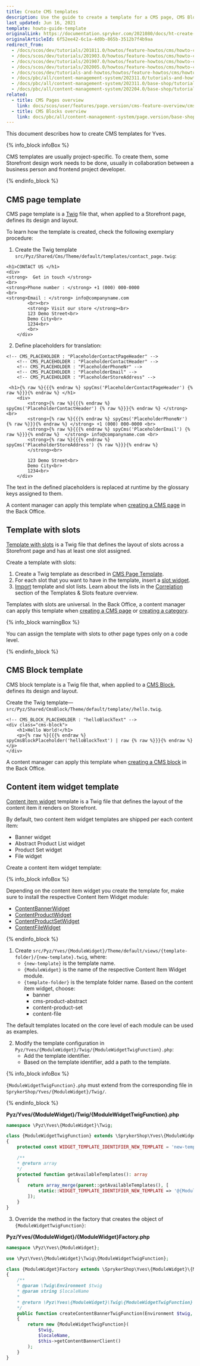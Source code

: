 ```yaml
---
title: Create CMS templates
description: Use the guide to create a template for a CMS page, CMS Block, Content Item Widget.
last_updated: Jun 16, 2021
template: howto-guide-template
originalLink: https://documentation.spryker.com/2021080/docs/ht-create-cms-templates
originalArticleId: 6f52ee42-6c1a-4d0b-865b-3512b7f4b9aa
redirect_from:
  - /docs/scos/dev/tutorials/201811.0/howtos/feature-howtos/cms/howto-create-cms-templates.html
  - /docs/scos/dev/tutorials/201903.0/howtos/feature-howtos/cms/howto-create-cms-templates.html
  - /docs/scos/dev/tutorials/201907.0/howtos/feature-howtos/cms/howto-create-cms-templates.html
  - /docs/scos/dev/tutorials/202005.0/howtos/feature-howtos/cms/howto-create-cms-templates.html
  - /docs/scos/dev/tutorials-and-howtos/howtos/feature-howtos/cms/howto-create-cms-templates.html
  - /docs/pbc/all/content-management-system/202311.0/tutorials-and-howtos/howto-create-cms-templates.html
  - /docs/pbc/all/content-management-system/202311.0/base-shop/tutorials-and-howtos/howto-create-cms-templates.html
  - /docs/pbc/all/content-management-system/202204.0/base-shop/tutorials-and-howtos/create-cms-templates.html
related:
  - title: CMS Pages overview
    link: docs/scos/user/features/page.version/cms-feature-overview/cms-pages-overview.html
  - title: CMS Blocks overview
    link: docs/pbc/all/content-management-system/page.version/base-shop/cms-feature-overview/cms-blocks-overview.html
---
```


This document describes how to create CMS templates for Yves.

{% info_block infoBox %}

CMS templates are usually project-specific. To create them, some Storefront design work needs to be done, usually in collaboration between a business person and frontend project developer.

{% endinfo_block %}

## CMS page template

CMS page template is a [Twig](https://twig.symfony.com/) file that, when applied to a Storefront page, defines its design and layout.

To learn how the template is created, check the following exemplary procedure:

1. Create the Twig template `src/Pyz/Shared/Cms/Theme/default/templates/contact_page.twig`:

```twig
<h1>CONTACT US </h1>
<div>
<strong>  Get in touch </strong>
<br>
<strong>Phone number : </strong> +1 (000) 000-0000
<br>
<strong>Email : </strong> info@companyname.com
        <br><br>
        <strong> Visit our store </strong><br>
        123 Demo Street<br>
        Demo City<br>
        1234<br>
        <br>
    </div>
```

2. Define placeholders for translation:

```twig
<!-- CMS_PLACEHOLDER : "PlaceholderContactPageHeader" -->
    <!-- CMS_PLACEHOLDER : "PlaceholderContactHeader" -->
    <!-- CMS_PLACEHOLDER : "PlaceholderPhoneNr" -->
    <!-- CMS_PLACEHOLDER : "PlaceholderEmail" -->
    <!-- CMS_PLACEHOLDER : "PlaceholderStoreAddress" -->

 <h1>{% raw %}{{{% endraw %} spyCms('PlaceholderContactPageHeader') {% raw %}}}{% endraw %} </h1>
    <div>
        <strong>{% raw %}{{{% endraw %} spyCms('PlaceholderContactHeader') {% raw %}}}{% endraw %} </strong> <br>
        <strong>{% raw %}{{{% endraw %} spyCms('PlaceholderPhoneNr') {% raw %}}}{% endraw %} </strong> +1 (000) 000-0000 <br>
        <strong>{% raw %}{{{% endraw %} spyCms('PlaceholderEmail') {% raw %}}}{% endraw %}  </strong> info@companyname.com <br>
        <strong>{% raw %}{{{% endraw %} spyCms('PlaceholderStoreAddress') {% raw %}}}{% endraw %}  
        </strong><br>

        123 Demo Street<br>
        Demo City<br>
        1234<br>
    </div>
```

The text in the defined placeholders is replaced at runtime by the glossary keys assigned to them.

A content manager can apply this template when [creating a CMS page](/docs/pbc/all/content-management-system/{{page.version}}/base-shop/manage-in-the-back-office/pages/create-cms-pages.html) in the Back Office.

## Template with slots

[Template with slots](/docs/pbc/all/content-management-system/{{page.version}}/base-shop/cms-feature-overview/templates-and-slots-overview.html) is a Twig file that defines the layout of slots across a Storefront page and has at least one slot assigned.

Create a template with slots:
1. Create a Twig template as described in [CMS Page Template](#cms-page-template).
2. For each slot that you want to have in the template, insert a [slot widget](/docs/pbc/all/content-management-system/{{page.version}}/base-shop/cms-feature-overview/templates-and-slots-overview.html#slot-widget).
3. [Import](/docs/dg/dev/data-import/{{site.version}}/data-importers-implementation.html) template and slot lists. Learn about the lists in the [Correlation](/docs/pbc/all/content-management-system/{{page.version}}/base-shop/cms-feature-overview/templates-and-slots-overview.html#correlation) section of the Templates & Slots feature overview.

Templates with slots are universal. In the Back Office, a content manager can apply this template when [creating a CMS page](/docs/pbc/all/content-management-system/{{page.version}}/base-shop/manage-in-the-back-office/pages/create-cms-pages.html) or [creating a category](/docs/pbc/all/product-information-management/{{page.version}}/base-shop/manage-in-the-back-office/categories/create-categories.html).

{% info_block warningBox %}

You can assign the template with slots to other page types only on a code level.

{% endinfo_block %}

## CMS Block template

CMS block template is a Twig file that, when applied to a [CMS Block](/docs/pbc/all/content-management-system/{{page.version}}/base-shop/cms-feature-overview/cms-blocks-overview.html), defines its design and layout.

Create the Twig template—`src/Pyz/Shared/CmsBlock/Theme/default/template//hello.twig`.

```twig
<!-- CMS_BLOCK_PLACEHOLDER : "helloBlockText" -->
<div class="cms-block">
	<h1>Hello World!</h1>
	<p>{% raw %}{{{% endraw %} spyCmsBlockPlaceholder('helloBlockText') | raw {% raw %}}}{% endraw %}</p>
</div>
```

A content manager can apply this template when [creating a CMS block](/docs/pbc/all/content-management-system/{{page.version}}/base-shop/manage-in-the-back-office/blocks/create-cms-blocks.html) in the Back Office.

## Content item widget template

[Content item widget](/docs/pbc/all/content-management-system/{{page.version}}/base-shop/navigation-feature-overview.html) template is a Twig file that defines the layout of the content item it renders on Storefront.

By default, two content item widget templates are shipped per each content item:
* Banner widget
* Abstract Product List widget
* Product Set widget
* File widget

Create a content item widget template:

{% info_block infoBox %}

Depending on the content item widget you create the template for, make sure to install the respective Content Item Widget module:

* [ContentBannerWidget](https://github.com/spryker-shop/content-banner-widget)
* [ContentProductWidget](https://github.com/spryker-shop/content-product-widget)
* [ContentProductSetWidget](https://github.com/spryker-shop/content-product-set-widget)
* [ContentFileWidget](https://github.com/spryker-shop/content-file-widget)

{% endinfo_block %}

1. Create `src/Pyz/Yves/{ModuleWidget}/Theme/default/views/{template-folder}/{new-template}.twig`, where:
   * `{new-template}` is the template name.
   * `{ModuleWidget}` is the name of the respective Content Item Widget module.
   * `{template-folder}` is the template folder name. Based on the content item widget, choose:
       * banner
       * cms-product-abstract
       * content-product-set
       * content-file

The default templates located on the core level of each module can be used as examples.

2. Modify the template configuration in `Pyz/Yves/{ModuleWidget}/Twig/{ModuleWidgetTwigFunction}.php`:
   - Add the template identifier.
   - Based on the template identifier, add a path to the template.

{% info_block infoBox %}

`{ModuleWidgetTwigFunction}.php` must extend from the corresponding file in `SprykerShop/Yves/{ModuleWidget}/Twig/`.

{% endinfo_block %}

**Pyz/Yves/{ModuleWidget}/Twig/{ModuleWidgetTwigFunction}.php**

```php
namespace \Pyz\Yves\{ModuleWidget}\Twig;

class {ModuleWidgetTwigFunction} extends \SprykerShop\Yves\{ModuleWidget}\Twig\{ModuleWidgetTwigFunction}
{
    protected const WIDGET_TEMPLATE_IDENTIFIER_NEW_TEMPLATE = 'new-template';

    /**
    * @return array
    */
    protected function getAvailableTemplates(): array
    {
        return array_merge(parent::getAvailableTemplates(), [
            static::WIDGET_TEMPLATE_IDENTIFIER_NEW_TEMPLATE => '@{ModuleWidget}/views/{template-folder}/{new-template}.twig',
        ]);
    }
}
```

3. Override the method in the factory that creates the object of `{ModuleWidgetTwigFunction}`:

**Pyz/Yves/{ModuleWidget}/{ModuleWidget}Factory.php**

```php
namespace \Pyz\Yves\{ModuleWidget};

use \Pyz\Yves\{ModuleWidget}\Twig\{ModuleWidgetTwigFunction};

class {ModuleWidget}Factory extends \SprykerShop\Yves\{ModuleWidget}\{ModuleWidget}Factory
{
    /**
    * @param \Twig\Environment $twig
    * @param string $localeName
    *
    * @return \Pyz\Yves\{ModuleWidget}\Twig\{ModuleWidgetTwigFunction}
    */
    public function createContentBannerTwigFunction(Environment $twig, string $localeName): \SprykerShop\Yves\{ModuleWidget}\Twig\{ModuleWidgetTwigFunction}
    {
        return new {ModuleWidgetTwigFunction}(
            $twig,
            $localeName,
            $this->getContentBannerClient()
        );
    }
}
```
